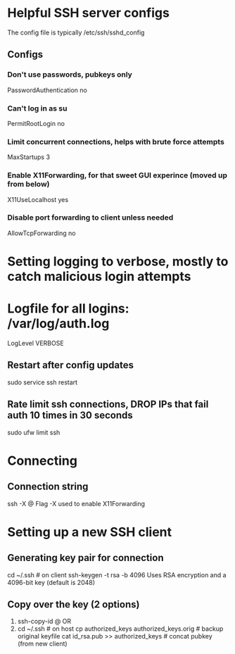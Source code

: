 
# Helpful SSH server configs

The config file is typically /etc/ssh/sshd_config

## Configs
### Don't use passwords, pubkeys only
PasswordAuthentication no
### Can't log in as su
PermitRootLogin no
### Limit concurrent connections, helps with brute force attempts
MaxStartups 3
### Enable X11Forwarding, for that sweet GUI experince (moved up from below)
X11UseLocalhost yes
### Disable port forwarding to client unless needed
AllowTcpForwarding no
# Setting logging to verbose, mostly to catch malicious login attempts
# Logfile for all logins: /var/log/auth.log
LogLevel VERBOSE

## Restart after config updates
sudo service ssh restart

## Rate limit ssh connections, DROP IPs that fail auth 10 times in 30 seconds
sudo ufw limit ssh


# Connecting

## Connection string
ssh -X <USERNAME>@<HOST>
Flag -X used to enable X11Forwarding



# Setting up a new SSH client

## Generating key pair for connection
cd ~/.ssh # on client
ssh-keygen -t rsa -b 4096
Uses RSA encryption and a 4096-bit key (default is 2048)

## Copy over the key (2 options)
1) ssh-copy-id <USERNAME>@<HOST>
OR
2) cd ~/.ssh # on host
cp authorized_keys authorized_keys.orig # backup original keyfile
cat id_rsa.pub >> authorized_keys # concat pubkey (from new client)
